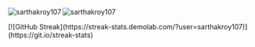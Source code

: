 <p><img align="left" src="https://github-readme-stats.vercel.app/api/top-langs?username=sarthakroy107&show_icons=true&locale=en&layout=compact" alt="sarthakroy107" /></p>
<p><img align="center" src="https://github-readme-streak-stats.herokuapp.com/?user=sarthakroy107&" alt="sarthakroy107" /></p>
[![GitHub Streak](https://streak-stats.demolab.com/?user=sarthakroy107)](https://git.io/streak-stats)

